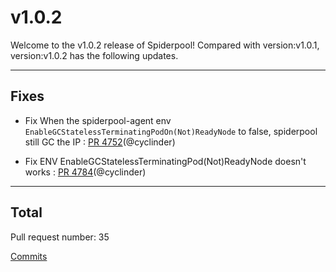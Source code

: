 
# v1.0.2
Welcome to the v1.0.2 release of Spiderpool!
Compared with version:v1.0.1, version:v1.0.2 has the following updates.

***

## Fixes

*  Fix When the spiderpool-agent env `EnableGCStatelessTerminatingPodOn(Not)ReadyNode` to false, spiderpool still GC the IP: [PR 4752](https://github.com/spidernet-io/spiderpool/pull/4752)(@cyclinder)

*  Fix ENV EnableGCStatelessTerminatingPod(Not)ReadyNode doesn't works: [PR 4784](https://github.com/spidernet-io/spiderpool/pull/4784)(@cyclinder)



***

## Total 

Pull request number: 35

[ Commits ](https://github.com/spidernet-io/spiderpool/compare/v1.0.1...v1.0.2)
